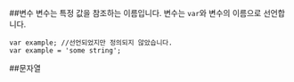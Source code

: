 ##변수
변수는 특정 값을 참조하는 이름입니다. 변수는 `var`와 변수의 이름으로 선언합니다.
```
var example; //선언되었지만 정의되지 않았습니다.
var example = 'some string';
```
##문자열